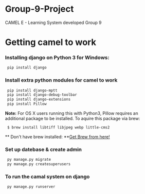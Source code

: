 # Group-9-Project
CAMEL E - Learning System developed Group 9

# Getting camel to work
### Installing django on Python 3 for Windows:
```sh
 pip install django
```
### Install extra python modules for camel to work
```sh
 pip install django-mptt
 pip install django-debug-toolbar
 pip install django-extensions
 pip install Pillow
```

**Note:** For OS X users running this with Python3, Pillow requires an additional package to be installed. To aquire this package via brew:
```sh
 $ brew install libtiff libjpeg webp little-cms2
```
** Don't have brew installed: **[Get Brew from here!](http://brew.sh)
### Set up datebase & create admin
```sh
 py manage.py migrate
 py manage.py createsuperusers
```
### To run the camal system on django
```sh
 py manage.py runserver
```